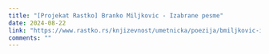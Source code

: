 ```yaml
---
title: "[Projekat Rastko] Branko Miljkovic - Izabrane pesme"
date: 2024-08-22
link: "https://www.rastko.rs/knjizevnost/umetnicka/poezija/bmiljkovic-izbor.html"
comments: ""
---
```


